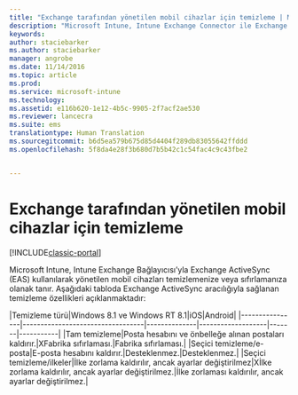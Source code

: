 ```yaml
---
title: "Exchange tarafından yönetilen mobil cihazlar için temizleme | Microsoft Docs"
description: "Microsoft Intune, Intune Exchange Connector ile Exchange ActiveSync (EAS) kullanılarak yönetilen mobil cihazları temizlemenize veya sıfırlamanıza olanak tanır"
keywords: 
author: staciebarker
ms.author: staciebarker
manager: angrobe
ms.date: 11/14/2016
ms.topic: article
ms.prod: 
ms.service: microsoft-intune
ms.technology: 
ms.assetid: e116b620-1e12-4b5c-9905-2f7acf2ae530
ms.reviewer: lancecra
ms.suite: ems
translationtype: Human Translation
ms.sourcegitcommit: b6d5ea579b675d85d4404f289db83055642ffddd
ms.openlocfilehash: 5f8da4e28f3b680d7b5b42c1c54fac4c9c43fbe2


---
```



# <a name="wipe-for-exchange-managed-mobile-devices"></a>Exchange tarafından yönetilen mobil cihazlar için temizleme 

[!INCLUDE[classic-portal](../includes/classic-portal.md)]

Microsoft Intune, Intune Exchange Bağlayıcısı’yla Exchange ActiveSync (EAS) kullanılarak yönetilen mobil cihazları temizlemenize veya sıfırlamanıza olanak tanır. Aşağıdaki tabloda Exchange ActiveSync aracılığıyla sağlanan temizleme özellikleri açıklanmaktadır:

|Temizleme türü|Windows 8.1 ve Windows RT 8.1|iOS|Android|
|----------------|----------------------------------|--------------|-------------------|-------|-----------|
|Tam temizleme|Posta hesabını ve önbelleğe alınan postaları kaldırır.|XFabrika sıfırlaması.|Fabrika sıfırlaması.|
|Seçici temizleme/e-posta|E-posta hesabını kaldırır.|Desteklenmez.|Desteklenmez.|
|Seçici temizleme/ilkeler|İlke zorlama kaldırılır, ancak ayarlar değiştirilmez|Xİlke zorlama kaldırılır, ancak ayarlar değiştirilmez.|İlke zorlaması kaldırılır, ancak ayarlar değiştirilmez.|



<!--HONumber=Dec16_HO2-->


